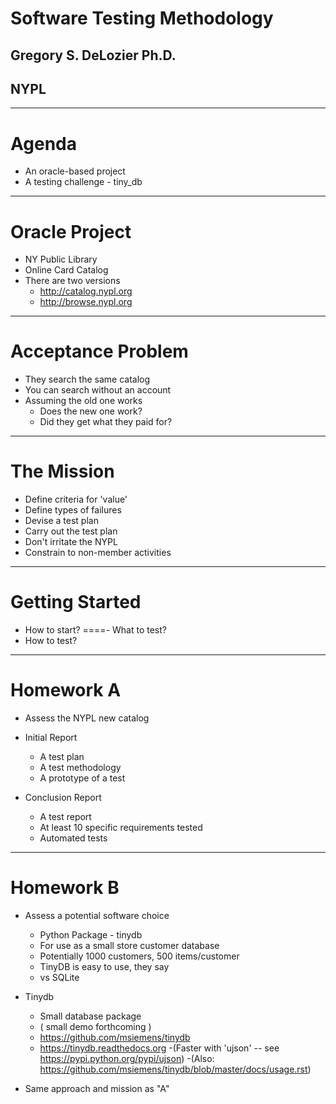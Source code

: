 # Software Testing Methodology

## Gregory S. DeLozier Ph.D.
## NYPL

---
# Agenda

- An oracle-based project
- A testing challenge - tiny_db

---
# Oracle Project

- NY Public Library
- Online Card Catalog
- There are two versions
    - http://catalog.nypl.org
    - http://browse.nypl.org

---
# Acceptance Problem

- They search the same catalog
- You can search without an account
- Assuming the old one works
    - Does the new one work?
    - Did they get what they paid for?

---
# The Mission

- Define criteria for 'value'
- Define types of failures
- Devise a test plan
- Carry out the test plan
- Don't irritate the NYPL
- Constrain to non-member activities

---
# Getting Started

- How to start?
====- What to test?
- How to test? 

---
# Homework A

- Assess the NYPL new catalog

- Initial Report
    - A test plan
    - A test methodology
    - A prototype of a test

- Conclusion Report
    - A test report
    - At least 10 specific requirements tested
    - Automated tests

---
# Homework B

- Assess a potential software choice
    - Python Package - tinydb
    - For use as a small store customer database
    - Potentially 1000 customers, 500 items/customer
    - TinyDB is easy to use, they say
    - vs SQLite

- Tinydb 
    - Small database package
    - ( small demo forthcoming ) 
    - https://github.com/msiemens/tinydb
    - https://tinydb.readthedocs.org
    -(Faster with 'ujson' -- see https://pypi.python.org/pypi/ujson) 
    -(Also: https://github.com/msiemens/tinydb/blob/master/docs/usage.rst)

- Same approach and mission as "A"

